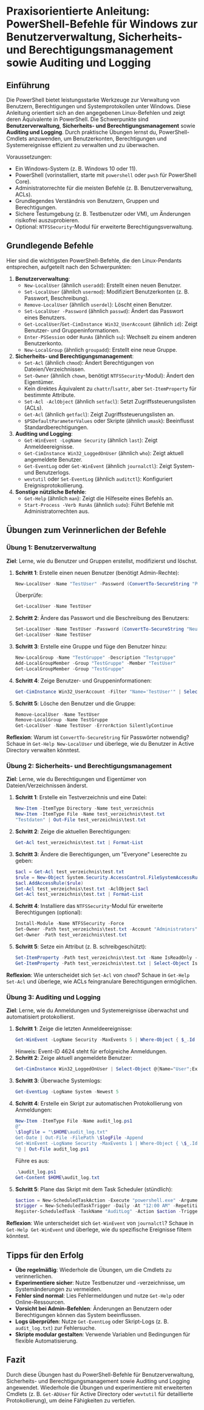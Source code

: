 # Praxisorientierte Anleitung: PowerShell-Befehle für Windows zur Benutzerverwaltung, Sicherheits- und Berechtigungsmanagement sowie Auditing und Logging

## Einführung
Die PowerShell bietet leistungsstarke Werkzeuge zur Verwaltung von Benutzern, Berechtigungen und Systemprotokollen unter Windows. Diese Anleitung orientiert sich an den angegebenen Linux-Befehlen und zeigt deren Äquivalente in PowerShell. Die Schwerpunkte sind **Benutzerverwaltung**, **Sicherheits- und Berechtigungsmanagement** sowie **Auditing und Logging**. Durch praktische Übungen lernst du, PowerShell-Cmdlets anzuwenden, um Benutzerkonten, Berechtigungen und Systemereignisse effizient zu verwalten und zu überwachen.

Voraussetzungen:
- Ein Windows-System (z. B. Windows 10 oder 11).
- PowerShell (vorinstalliert, starte mit `powershell` oder `pwsh` für PowerShell Core).
- Administratorrechte für die meisten Befehle (z. B. Benutzerverwaltung, ACLs).
- Grundlegendes Verständnis von Benutzern, Gruppen und Berechtigungen.
- Sichere Testumgebung (z. B. Testbenutzer oder VM), um Änderungen risikofrei auszuprobieren.
- Optional: `NTFSSecurity`-Modul für erweiterte Berechtigungsverwaltung.

## Grundlegende Befehle
Hier sind die wichtigsten PowerShell-Befehle, die den Linux-Pendants entsprechen, aufgeteilt nach den Schwerpunkten:

1. **Benutzerverwaltung**:
   - `New-LocalUser` (ähnlich `useradd`): Erstellt einen neuen Benutzer.
   - `Set-LocalUser` (ähnlich `usermod`): Modifiziert Benutzerkonten (z. B. Passwort, Beschreibung).
   - `Remove-LocalUser` (ähnlich `userdel`): Löscht einen Benutzer.
   - `Set-LocalUser -Password` (ähnlich `passwd`): Ändert das Passwort eines Benutzers.
   - `Get-LocalUser`/`Get-CimInstance Win32_UserAccount` (ähnlich `id`): Zeigt Benutzer- und Gruppeninformationen.
   - `Enter-PSSession` oder `RunAs` (ähnlich `su`): Wechselt zu einem anderen Benutzerkonto.
   - `New-LocalGroup` (ähnlich `groupadd`): Erstellt eine neue Gruppe.
2. **Sicherheits- und Berechtigungsmanagement**:
   - `Set-Acl` (ähnlich `chmod`): Ändert Berechtigungen von Dateien/Verzeichnissen.
   - `Set-Owner` (ähnlich `chown`, benötigt `NTFSSecurity`-Modul): Ändert den Eigentümer.
   - Kein direktes Äquivalent zu `chattr`/`lsattr`, aber `Set-ItemProperty` für bestimmte Attribute.
   - `Set-Acl -AclObject` (ähnlich `setfacl`): Setzt Zugriffssteuerungslisten (ACLs).
   - `Get-Acl` (ähnlich `getfacl`): Zeigt Zugriffssteuerungslisten an.
   - `$PSDefaultParameterValues` oder Skripte (ähnlich `umask`): Beeinflusst Standardberechtigungen.
3. **Auditing und Logging**:
   - `Get-WinEvent -LogName Security` (ähnlich `last`): Zeigt Anmeldeereignisse.
   - `Get-CimInstance Win32_LoggedOnUser` (ähnlich `who`): Zeigt aktuell angemeldete Benutzer.
   - `Get-EventLog` oder `Get-WinEvent` (ähnlich `journalctl`): Zeigt System- und Benutzerlogs.
   - `wevtutil` oder `Set-EventLog` (ähnlich `auditctl`): Konfiguriert Ereignisprotokollierung.
4. **Sonstige nützliche Befehle**:
   - `Get-Help` (ähnlich `man`): Zeigt die Hilfeseite eines Befehls an.
   - `Start-Process -Verb RunAs` (ähnlich `sudo`): Führt Befehle mit Administratorrechten aus.

## Übungen zum Verinnerlichen der Befehle

### Übung 1: Benutzerverwaltung
**Ziel**: Lerne, wie du Benutzer und Gruppen erstellst, modifizierst und löschst.

1. **Schritt 1**: Erstelle einen neuen Benutzer (benötigt Admin-Rechte):
   ```powershell
   New-LocalUser -Name "TestUser" -Password (ConvertTo-SecureString "P@ssw0rd123" -AsPlainText -Force) -FullName "Test Benutzer" -Description "Testkonto"
   ```
   Überprüfe:
   ```powershell
   Get-LocalUser -Name TestUser
   ```
2. **Schritt 2**: Ändere das Passwort und die Beschreibung des Benutzers:
   ```powershell
   Set-LocalUser -Name TestUser -Password (ConvertTo-SecureString "NeuesP@ssw0rd456" -AsPlainText -Force) -Description "Geändertes Testkonto"
   Get-LocalUser -Name TestUser
   ```
3. **Schritt 3**: Erstelle eine Gruppe und füge den Benutzer hinzu:
   ```powershell
   New-LocalGroup -Name "TestGruppe" -Description "Testgruppe"
   Add-LocalGroupMember -Group "TestGruppe" -Member "TestUser"
   Get-LocalGroupMember -Group "TestGruppe"
   ```
4. **Schritt 4**: Zeige Benutzer- und Gruppeninformationen:
   ```powershell
   Get-CimInstance Win32_UserAccount -Filter "Name='TestUser'" | Select-Object Name, SID
   ```
5. **Schritt 5**: Lösche den Benutzer und die Gruppe:
   ```powershell
   Remove-LocalUser -Name TestUser
   Remove-LocalGroup -Name TestGruppe
   Get-LocalUser -Name TestUser -ErrorAction SilentlyContinue
   ```

**Reflexion**: Warum ist `ConvertTo-SecureString` für Passwörter notwendig? Schaue in `Get-Help New-LocalUser` und überlege, wie du Benutzer in Active Directory verwalten könntest.

### Übung 2: Sicherheits- und Berechtigungsmanagement
**Ziel**: Lerne, wie du Berechtigungen und Eigentümer von Dateien/Verzeichnissen änderst.

1. **Schritt 1**: Erstelle ein Testverzeichnis und eine Datei:
   ```powershell
   New-Item -ItemType Directory -Name test_verzeichnis
   New-Item -ItemType File -Name test_verzeichnis\test.txt
   "Testdaten" | Out-File test_verzeichnis\test.txt
   ```
2. **Schritt 2**: Zeige die aktuellen Berechtigungen:
   ```powershell
   Get-Acl test_verzeichnis\test.txt | Format-List
   ```
3. **Schritt 3**: Ändere die Berechtigungen, um "Everyone" Leserechte zu geben:
   ```powershell
   $acl = Get-Acl test_verzeichnis\test.txt
   $rule = New-Object System.Security.AccessControl.FileSystemAccessRule("Everyone", "Read", "Allow")
   $acl.AddAccessRule($rule)
   Set-Acl test_verzeichnis\test.txt -AclObject $acl
   Get-Acl test_verzeichnis\test.txt | Format-List
   ```
4. **Schritt 4**: Installiere das `NTFSSecurity`-Modul für erweiterte Berechtigungen (optional):
   ```powershell
   Install-Module -Name NTFSSecurity -Force
   Set-Owner -Path test_verzeichnis\test.txt -Account "Administrators"
   Get-Owner -Path test_verzeichnis\test.txt
   ```
5. **Schritt 5**: Setze ein Attribut (z. B. schreibgeschützt):
   ```powershell
   Set-ItemProperty -Path test_verzeichnis\test.txt -Name IsReadOnly -Value $true
   Get-ItemProperty -Path test_verzeichnis\test.txt | Select-Object IsReadOnly
   ```

**Reflexion**: Wie unterscheidet sich `Set-Acl` von `chmod`? Schaue in `Get-Help Set-Acl` und überlege, wie ACLs feingranulare Berechtigungen ermöglichen.

### Übung 3: Auditing und Logging
**Ziel**: Lerne, wie du Anmeldungen und Systemereignisse überwachst und automatisiert protokollierst.

1. **Schritt 1**: Zeige die letzten Anmeldeereignisse:
   ```powershell
   Get-WinEvent -LogName Security -MaxEvents 5 | Where-Object { $_.Id -eq 4624 } | Select-Object TimeCreated, @{Name="User";Expression={$_.Properties[5].Value}}
   ```
   Hinweis: Event-ID 4624 steht für erfolgreiche Anmeldungen.
2. **Schritt 2**: Zeige aktuell angemeldete Benutzer:
   ```powershell
   Get-CimInstance Win32_LoggedOnUser | Select-Object @{Name="User";Expression={$_.Antecedent.Name}} | Sort-Object User -Unique
   ```
3. **Schritt 3**: Überwache Systemlogs:
   ```powershell
   Get-EventLog -LogName System -Newest 5
   ```
4. **Schritt 4**: Erstelle ein Skript zur automatischen Protokollierung von Anmeldungen:
   ```powershell
   New-Item -ItemType File -Name audit_log.ps1
   @"
   \$logFile = "\$HOME\audit_log.txt"
   Get-Date | Out-File -FilePath \$logFile -Append
   Get-WinEvent -LogName Security -MaxEvents 1 | Where-Object { \$_.Id -eq 4624 } | Select-Object TimeCreated, @{Name="User";Expression={\$_.Properties[5].Value}} | Out-File -FilePath \$logFile -Append
   "@ | Out-File audit_log.ps1
   ```
   Führe es aus:
   ```powershell
   .\audit_log.ps1
   Get-Content $HOME\audit_log.txt
   ```
5. **Schritt 5**: Plane das Skript mit dem Task Scheduler (stündlich):
   ```powershell
   $action = New-ScheduledTaskAction -Execute "powershell.exe" -Argument "-File $HOME\audit_log.ps1"
   $trigger = New-ScheduledTaskTrigger -Daily -At "12:00 AM" -RepetitionInterval (New-TimeSpan -Hours 1) -RepetitionDuration (New-TimeSpan -Days 1)
   Register-ScheduledTask -TaskName "AuditLog" -Action $action -Trigger $trigger -Description "Audit-Überwachung"
   ```

**Reflexion**: Wie unterscheidet sich `Get-WinEvent` von `journalctl`? Schaue in `Get-Help Get-WinEvent` und überlege, wie du spezifische Ereignisse filtern könntest.

## Tipps für den Erfolg
- **Übe regelmäßig**: Wiederhole die Übungen, um die Cmdlets zu verinnerlichen.
- **Experimentiere sicher**: Nutze Testbenutzer und -verzeichnisse, um Systemänderungen zu vermeiden.
- **Fehler sind normal**: Lies Fehlermeldungen und nutze `Get-Help` oder Online-Ressourcen.
- **Vorsicht bei Admin-Befehlen**: Änderungen an Benutzern oder Berechtigungen können das System beeinflussen.
- **Logs überprüfen**: Nutze `Get-EventLog` oder Skript-Logs (z. B. `audit_log.txt`) zur Fehlersuche.
- **Skripte modular gestalten**: Verwende Variablen und Bedingungen für flexible Automatisierung.

## Fazit
Durch diese Übungen hast du PowerShell-Befehle für Benutzerverwaltung, Sicherheits- und Berechtigungsmanagement sowie Auditing und Logging angewendet. Wiederhole die Übungen und experimentiere mit erweiterten Cmdlets (z. B. `Get-ADUser` für Active Directory oder `wevtutil` für detaillierte Protokollierung), um deine Fähigkeiten zu vertiefen.